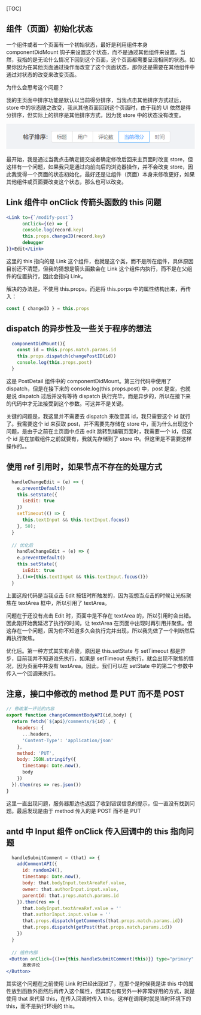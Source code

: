 [TOC]

## 组件（页面）初始化状态

一个组件或者一个页面有一个初始状态，最好是利用组件本身 componentDidMount 钩子来设置这个状态，而不是通过其他组件来设置。当然，我指的是无论什么情况下回到这个页面，这个页面都需要呈现相同的状态。如果你因为在其他页面通过操作而改变了这个页面状态，那你还是需要在其他组件中通过对状态的改变来改变页面。

为什么会思考这个问题？

我的主页面中排序功能是默认以当前得分排序，当我点击其他排序方式过后，store 中的状态随之改变，我从其他页面回到这个页面时，由于我的 UI 依然是得分排序，但实际上的排序是其他排序方式，因为我 store 中的状态没有改变。

![1541303298123](assets/1541303298123.png)

最开始，我是通过当我点击确定提交或者确定修改后回来主页面时改变 store，但这样有一个问题，如果我只是通过向前向后的浏览器操作，并不会改变 store，因此我觉得一个页面的状态初始化，最好还是让组件（页面）本身来修改更好，如果其他组件或页面要改变这个状态，那么也可以改变。



## Link 组件中 onClick 传箭头函数的 this 问题

```jsx
<Link to={`/modify-post`} 
      onClick={(e) => {
      console.log(record.key)
      this.props.changeID(record.key)
      debugger
}}>Edit</Link>
```

这里的 this 指向的是 Link 这个组件，也就是这个类，而不是所在组件，具体原因目前还不清楚，但我的猜想是箭头函数会在 Link 这个组件内执行，而不是在父组件的位置执行，因此会指向 Link。

解决的办法是，不使用 this.props，而是将 this.porps 中的属性结构出来，再传入：

```jsx
const { changeID } = this.props
```



## dispatch 的异步性及一些关于程序的想法

```jsx
  componentDidMount(){
    const id = this.props.match.params.id
    this.props.dispatch(changePostID(id))
    console.log(this.props.post)
  }
```

这是 PostDetail 组件中的 componentDidMount。第三行代码中使用了 dispatch，但是在接下来的 console.log(this.props.post) 中，post 是空，也就是说 dispatch 过后并没有等待 dispatch 执行完毕，而是异步的，所以在接下来的代码中才无法接受到这个参数。可这并不是关键。

关键的问题是，我这里并不需要去 dispatch 来改变其 id，我只需要这个 id 就行了。我需要这个 id 来获取 post，并不需要先存储在 store 中，而为什么出现这个问题，是由于之前在主页面中点击 edit 跳转到编辑页面时，我需要一个 id，但这个 id 是在加载组件之前就要有，我就先存储到了 store 中。但这里是不需要这样操作的。。



## 使用 ref 引用时，如果节点不存在的处理方式

```jsx
  handleChangeEdit = (e) => {
    e.preventDefault()
    this.setState({
      isEdit: true
    })
    setTimeout(() => {
      this.textInput && this.textInput.focus()
    }, 50);
  }
  
  // 优化后
    handleChangeEdit = (e) => {
    e.preventDefault()
    this.setState({
      isEdit: true
    },()=>{this.textInput && this.textInput.focus()})
  }
```

上面这段代码是当我点击 Edit 按钮时所触发的，因为我想当点击的时候让光标聚焦在 textArea 框中，所以引用了 textArea。

问题在于还没有点击 Edit 时，页面中是不存在 textArea 的，所以引用时会出错。因此刚开始我延迟了执行的时间，让 textArea 在页面中出现时再引用并聚焦。但这存在一个问题，因为你不知道多久会执行完并出现，所以我先做了一个判断然后再执行聚焦。

优化后。第一种方式其实有点傻，原因是 this.setState 与 setTimeout 都是异步，目前我并不知道谁先执行，如果是 setTimeout 先执行，就会出现不聚焦的情况，因为页面中并没有 textArea。因此，我们可以在 setState 中的第二个参数中传入一个回调来执行。



## 注意，接口中修改的 method 是 PUT 而不是 POST

```jsx
// 修改某一评论的内容
export function changeCommentBodyAPI(id,body) {
  return fetch(`${api}/comments/${id}`, {
    headers: {
      ...headers,
      'Content-Type': 'application/json'
    },
    method: 'PUT',
    body: JSON.stringify({
      timestamp: Date.now(),
      body
    })
  }).then(res => res.json())
}
```

这里一直出现问题，服务器那边也返回了收到错误信息的提示，但一直没有找到问题。最后发现是由于 method 传入的是 POST 而不是 PUT



## antd 中 Input 组件 onClick 传入回调中的 this 指向问题

```jsx
  handleSubmitComment = (that) => {
    addCommentAPI({
      id: random24(),
      timestamp: Date.now(),
      body: that.bodyInput.textAreaRef.value,
      owner: that.authorInput.input.value,
      parentId: that.props.match.params.id
    }).then(res => {
      that.bodyInput.textAreaRef.value = ''
      that.authorInput.input.value = ''
      that.props.dispatch(getComments(that.props.match.params.id))
      that.props.dispatch(getPost(that.props.match.params.id))
    })
  }
  
  // 组件内部
 <Button onClick={()=>{this.handleSubmitComment(this)}} type="primary" size="large">
      发表评论
</Button> 
```

其实这个问题在之前使用 Link 时已经出现过了，在那个是时候我是讲 this 中的属性放到函数外面然后再传入这个属性，但其实也有另外一种非常好用的方式，就是使用 that 来代替 this，在传入回调时传入 this，这样在调用时就是当时环境下的 this，而不是执行环境的 this。